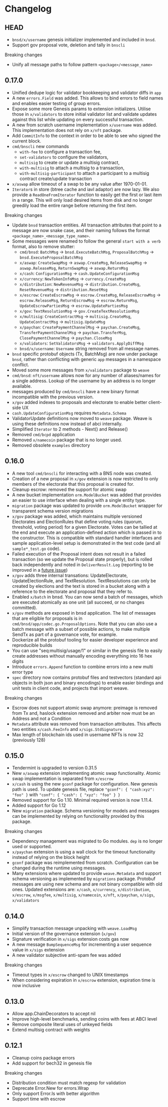 # Changelog

## HEAD

- `bnsd/x/username` genesis initializer implemented and included in `bnsd`.
- Support gov proposal vote, deletion and tally in `bnscli` 

Breaking changes

- Unify all message paths to follow pattern `<package>/<message_name>`

## 0.17.0

- Unified dedupe logic for validator bookkeeping and validator diffs in `app`
- A new `errors.Field` was added. This allows to bind errors to field names and
  enables easier testing of group errors.
- Expose some more Genesis params to extension initializers. Utilise those in
  `x/validators` to store initial validator list and validate updates against
  this list while updating on every successful transaction.
- A new from scratch username implementation `x/username` was added. This
  implementation does not rely on `x/nft` package.
- Add `CommitInfo` to the context in order to be able to see who signed the
  current block.
- `cmd/bnscli` new commands
    - `with-fee` to configure a transaction fee,
    - `set-validators` to configure the validators,
    - `multisig` to create or update a multisig contract,
    - `with-multisig` to attach a multisig to a transaction,
    - `with-multisig-participant` to attach a participant to a multisig
      contract create/update transaction
- `x/aswap` allow timeout of a swap to be any value after 1970-01-01.
- `Iterator`s in store (btree cache and iavl adaptor) are now lazy. We also
  provide a `ReadOneFromIterator` function to easily get the first or last item
  in a range. This will only load desired items from disk and no longer greedily
  load the entire range before returning the first item.

Breaking changes

- Update `bnsd` transaction entities. All transaction attributes that point to
  a message are now snake case, and their naming follows the format
  `<package_name>_<message_type_name>`.
- Some messages were renamed to follow the general `start with a verb` format, also to remove stutter:
  - `cmd/bnsd`: `BatchMsg` -> `bnsd.ExecuteBatchMsg`, `ProposalBatchMsg` -> `bnsd.ExecuteProposalBatchMsg`
  - `x/aswap`: `CreateSwapMsg` -> `aswap.CreateMsg`, `ReleaseSwapMsg` -> `aswap.ReleaseMsg`, `ReturnSwapMsg` -> `aswap.ReturnMsg`
  - `x/cash`: `ConfigurationMsg` -> `cash.UpdateConfigurationMsg`
  - `x/currency`: `NewTokenInfoMsg` -> `currency.CreateMsg`
  - `x/distribution`: `NewRevenueMsg` -> `distribution.CreateMsg`, `ResetRevenueMsg` -> `distribution.ResetMsg`
  - `x/escrow`: `CreateEscrowMsg` -> `escrow.CreateMsg`, `ReleaseEscrowMsg` -> `escrow.ReleaseMsg`, `ReturnEscrowMsg` -> `escrow.ReturnMsg`, `UpdateEscrowPartiesMsg` -> `escrow.UpdatePartiesMsg`
  - `x/gov`: `TextResolutionMsg` -> `gov.CreateTextResolutionMsg`
  - `x/multisig`: `CreateContractMsg` -> `multisig.CreateMsg`, `UpdateContractMsg` -> `multisig.UpdateMsg`
  - `x/paychan`: `CreatePaymentChannelMsg` -> `paychan.CreateMsg`, `TransferPaymentChannelMsg` -> `paychan.TransferMsg`, `ClosePaymentChannelMsg` -> `paychan.CloseMsg`
  - `x/validators`: `SetValidatorsMsg` -> `validators.ApplyDiffMsg`
  - `bnsd/x/username`: `Username` string removed from all message names.
- `bnsd` specific protobuf objects (Tx, BatchMsg) are now under package `bnsd`, rather than
  conflicting with generic `app` messages in a namespace conflict.
- Moved some more messages from `x/validators` package to `weave`
- `cmd/bnsd`: `nft/username` allows now for any number of aliases/names for a
  single address. Lookup of the username by an address is no longer available.
- messages produced by `cmd/bnscli` have a new binary format incompatible with
  the previous version.
- `x/gov` added indexes to proposals and electorate to enable better client-side UX
- `cash.UpdateConfigurationMsg` requires `Metadata.Schema`
- ValidatorUpdate definitions now moved to `weave` package. Weave is using these definitions
now instead of abci internally.
- Simplified `Iterator` to 2 methods - Next() and Release()
- Removed `cmd/bcpd` application
- Removed `x/namecoin` package that is no longer used.
- Removed obsolete `examples` directory


## 0.16.0

- A new tool `cmd/bnscli` for interacting with a BNS node was created.
- Creation of a new proposal in `x/gov` extension is now restricted to only
  members of the electorate that this proposal is created for.
- Cleanup escrow: removed the support for atomic swap
- A new bucket implementation `orm.ModelBucket` was added that provides an
  easier to use interface when dealing with a single entity type.
- `migration` package was updated to provide `orm.ModelBucket` wrapper for
  transparent schema version migrations
- `x/gov` package was added, which maintains multiple versioned Electorates and
  ElectionRules that define voting rules (quorum, threshold, voting period) for
  a given Electorate. Votes can be tallied at the end and execute an
  application-defined action which is passed in to the constructor. This is
  compatible with standard handler interfaces and sample application-level
  setup is demonstrated in the test code (and all `sample*_test.go` code).
- Failed execution of the Proposal intent does not result in a failed
  transaction (so we update the Proposal state properly), but is rolled back
  independently and noted in `DeliverResult.Log` (reporting to be improved in a
  [future issue](https://github.com/iov-one/weave/issues/649))
- `x/gov` adds three internal transations: UpdateElectorate, UpdateElectionRule,
  and TextResolution. TextResolutions can only be created by elections and
  the text is stored in a bucket along with a reference to the electorate
  and proposal that they refer to.
- Enabled `x/batch` in bnsd. You can now send a batch of messages, which are
  executed atomically as one unit (all succeed, or no changes committed).
- `x/gov` methods are exposed in bnsd application. The list of messages that
  are eligible for proposals is in `cmd/bnsd/app/codec.go.ProposalOptions`.
  Note that you can also use a batch message with a subset of possible actions,
  to make multiple SendTx as part of a governance vote, for example.
- Dockerize all the protobuf tooling for easier developer experience and
  reproducible builds
- You can use "seq:multisig/usage/1" or similar in the genesis file to easily
  create addresses without manually encoding everything into 16 hex digits
- Introduce `errors.Append` function to combine errors into a new multi error
  type
- `spec` directory now contains protobuf files and testvectors (standard api
  objects in both json and binary encodings) to enable easier bindings and unit
  tests in client code, and projects that import weave.

Breaking changes

- Escrow does not support atomic swap anymore: preimage is removed from Tx and,
  haslock extension removed and arbiter now must be an Address and not a
  Condition
- `Metadata` attribute was removed from transaction attributes. This affects
  two entities `x/cash.FeeInfo` and `x/sigs.StdSignature`
- Max length of blockchain ids used in username NFTs is now 32 (previously 128)



## 0.15.0

- Tendermint is upgraded to version 0.31.5
- New `x/aswap` extension implementing atomic swap functionality. Atomic swap
  implementation is separated from `x/escrow`
- `x/cash` is using the new `gconf` package for configuration. New genesis path
  is used. To update genesis file, replace `"gconf": { "cash:xyz": "foo" }`
  with `"conf": { "cash": { "xyz": "foo" } }`
- Removed support for Go 1.10. Minimal required version is now 1.11.4.
- Added support for Go 1.12
- New `migration` package. Schema versioning for models and messages can be
  implemented by relying on functionality provided by this package.

Breaking changes

- Dependency management was migrated to Go modules. `dep` is no longer used or
  supported.
- `x/paychan` extension is using a wall clock for the timeout functionality
  instead of relying on the block height
- `gconf` package was reimplemented from scratch. Configuration can be changed
  during the runtime using messages.
- Many extensions where updated to provide `weave.Metadata` and support schema
  versioning as implemented by `migrations` package. Protobuf messages are
  using new schema and are not binary compatible with old ones. Updated
  extensions are: `x/cash`, `x/currency`, `x/distribution`, `x/escrow`,
  `x/msgfee`, `x/multisig`, `x/namecoin`,
  `x/nft`, `x/paychan`, `x/sigs`, `x/validators`


## 0.14.0

- Simplify transaction message unpacking with `weave.LoadMsg`
- Initial version of the governance extension (`x/gov`)
- Signature verification in `x/sigs` extension costs gas now
- A new message `BumpSequenceMsg` for incrementing a user sequence value in
  `x/sigs` extension
- A new validator subjective anti-spam fee was added

Breaking changes

- Timeout types in `x/escrow` changed to UNIX timestamps
- When considering expiration in `x/escrow` extension, expiration time is now
  inclusive

## 0.13.0

- Allow app.ChainDecorators to accept nil
- Improve high-level benchmarks, sending coins with fees at ABCI level
- Remove composite literal uses of unkeyed fields
- Extend multisig contract with weights


## 0.12.1

- Cleanup coins package errors
- Add support for bech32 in genesis file

Breaking changes

- Distribution condition must match regexp for validation
- Deprecate Error.New for errors.Wrap
- Only support Error.Is with better algorithm
- Support time with escrow
